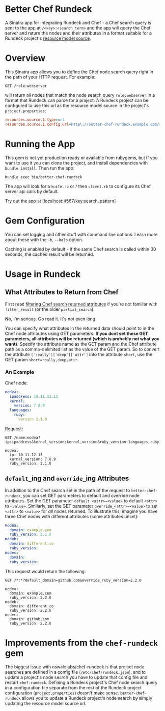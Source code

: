 # Better Chef Rundeck

A Sinatra app for integrating Rundeck and Chef - a Chef search query is sent to the app at `/<key>:<search_term>` and the app will query the Chef server and return the nodes and their attributes in a format suitable for a Rundeck project's [resource model source](http://rundeck.org/docs/administration/managing-node-sources.html#resource-model-source).

# Overview

This Sinatra app allows you to define the Chef node search query right in the path of your HTTP request. For example:

```
GET /role:webserver
```

will return all nodes that match the node search query `role:webserver` in a format that Rundeck can parse for a project. A Rundeck project can be configured to use this url as the resource model source in the project's `project.properties`:

```INI
resources.source.1.type=url
resources.source.1.config.url=http\://better-chef-rundeck.example.com/role:webserver
```

# Running the App

This gem is not yet production ready or available from rubygems, but if you want to use it you can clone the project, and install dependencies with `bundle install`. Then run the app:

```
bundle exec bin/better-chef-rundeck
```

The app will look for a `knife.rb` or / then `client.rb` to configure its Chef server api calls by default.

Try out the app at [localhost:4567/key:search_pattern]

# Gem Configuration

You can set logging and other stuff with command line options. Learn more about these with the `-h`, `--help` option.

Caching is enabled by default - if the same Chef search is called within 30 seconds, the cached result will be returned.

# Usage in Rundeck

## What Attributes to Return from Chef

First read [filtering Chef search returned attributes](https://docs.chef.io/chef_search.html#filter-search-results) if you're not familiar with `filter_result` (or the older `partial_search`).

No, I'm serious. Go read it. It's not even long.

You can specify what attributes in the returned data should point to in the Chef node attributes using GET parameters. **If you dont set these GET parameters, all attributes will be returned (which is probably not what you want).** Specify the attribute name as the GET param and the Chef attribute path as a comma-delimited list as the value of the GET param. So to convert the attribute `['really']['deep']['attr']` into the attribute `short`, use the GET param `short=really,deep,attr`.

### An Example

Chef node:

```yaml
nodea:
  ipaddress: 10.11.12.13
  kernel:
    version: 7.8.9
  languages:
    ruby:
      version 2.1.0
```

Request:

```
GET /name:nodea?ip:ipaddress&kernel_version:kernel,version&ruby_version:languages,ruby,version

nodea:
  ip: 10.11.12.13
  kernel_version: 7.8.9
  ruby_version: 2.1.0
```

## `default_`ing and `override_`ing Attributes

In addition to the Chef search set in the path of the request to `better-chef-rundeck`, you can set GET parameters to default and override node attributes. Set the GET parameter `default_<attr>=<value>` to default `<attr>` to `<value>`. Similarly, set the GET parameter `override_<attr>=<value>` to set `<attr>` to `<value>` for *all* nodes returned. To illustrate this, imagine you have three Chef nodes with different attributes (some attributes unset):

```yaml
nodea:
  domain: example.com
  ruby_version: 2.1.0
nodeb:
  domain: different.co
  ruby_version:
nodec:
  domain:
  ruby_version:
```

This request would return the following:

```
GET /*:*?default_domain=github.com&override_ruby_version=2.2.0

nodea:
  domain: example.com
  ruby_version: 2.2.0
nodeb:
  domain: different.co
  ruby_version: 2.2.0
nodec:
  domain: github.com
  ruby_version: 2.2.0
```

# Improvements from the `chef-rundeck` gem

The biggest issue with oswaldlabs/chef-rundeck is that project node searches are defined in a config file (`/etc/chef/rundeck.json`), and to update a project's node search you have to update that config file and restart `chef-rundeck`. Defining a Rundeck project's Chef node search query in a configuration file separate from the rest of the Rundeck project configuration (`project.properties`) doesn't make sense. `better-chef-rundeck` allows you to update a Rundeck project's node search by simply updating the resource model source url.
